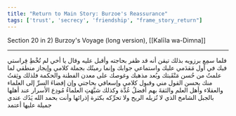 ```yaml
---
title: "Return to Main Story: Burzoe's Reassurance"
tags: ['trust', 'secrecy', 'friendship', "frame_story_return"]
---
```


 Section 20 in 2) Burzoy's Voyage (long version), [[Kalīla wa-Dimna]]

---
فلما سمِع برزويه بذلك تيقن أنه قد ظفر بحاجته وأقبل عليه وقال يا أخي لم تُخْطِ فِراستي فيك في أول مَقدَمي عليك واستماعي جوابك وإنما رميتُك بجملة كلامي وإيجاز منطقي لما علمتُ من حُسن مَنْقَبتك وبُعد مذهبك وغوصك على معدن الفطنة والحكمة فلذلك وثِقتُ منك بحسن القول مني وقبول كلامي وإسعافي بحاجتي وإن إفضاءَ السرِّ إلى العلماء والعقلاء وأهل العلم والثقةَ بهم أفضلُ عُدَّة وكذلك شبَّهَتِ العلماءُ مُودِع الأسرار عند أهلها بالجبل الشامخ الذي لا تُزيله الريح ولا تحرِّكه بكثرة إذرائها وأنت  بحمد الله  يَدُك عندي جميلة عليها أعتمد
